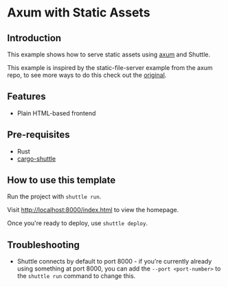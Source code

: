 # Axum with Static Assets

## Introduction

This example shows how to serve static assets using [axum](https://github.com/tokio-rs/axum) and Shuttle.

This example is inspired by the static-file-server example from the axum repo, to see more ways to do this check out the [original](https://github.com/tokio-rs/axum/blob/main/examples/static-file-server/src/main.rs).

## Features

- Plain HTML-based frontend

## Pre-requisites

- Rust
- [cargo-shuttle](https://www.shuttle.dev)

## How to use this template

Run the project with `shuttle run`.

Visit <http://localhost:8000/index.html> to view the homepage.

Once you're ready to deploy, use `shuttle deploy`.

## Troubleshooting
- Shuttle connects by default to port 8000 - if you're currently already using something at port 8000, you can add
  the `--port <port-number>` to the `shuttle run` command to change this.
